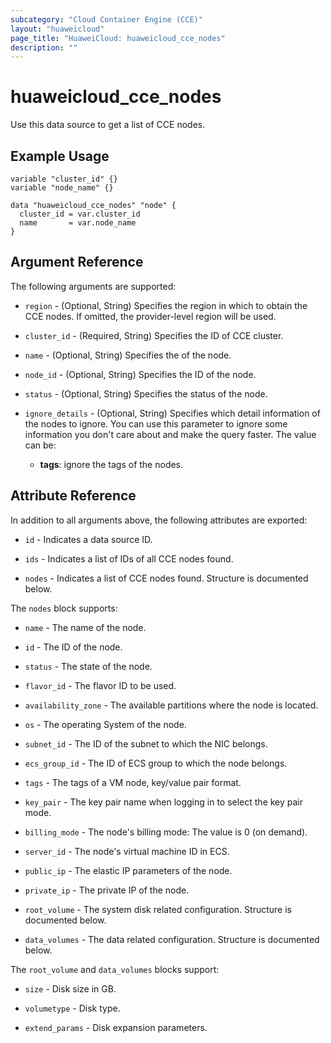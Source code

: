 ```yaml
---
subcategory: "Cloud Container Engine (CCE)"
layout: "huaweicloud"
page_title: "HuaweiCloud: huaweicloud_cce_nodes"
description: ""
---
```


# huaweicloud_cce_nodes

Use this data source to get a list of CCE nodes.

## Example Usage

```hcl
variable "cluster_id" {}
variable "node_name" {}

data "huaweicloud_cce_nodes" "node" {
  cluster_id = var.cluster_id
  name       = var.node_name
}
```

## Argument Reference

The following arguments are supported:

* `region` - (Optional, String) Specifies the region in which to obtain the CCE nodes. If omitted, the provider-level
  region will be used.

* `cluster_id` - (Required, String) Specifies the ID of CCE cluster.

* `name` - (Optional, String) Specifies the of the node.

* `node_id` - (Optional, String) Specifies the ID of the node.

* `status` - (Optional, String) Specifies the status of the node.

* `ignore_details` - (Optional, String) Specifies which detail information of the nodes to ignore.
  You can use this parameter to ignore some information you don't care about and make the query faster.
  The value can be:
  + **tags**: ignore the tags of the nodes.

## Attribute Reference

In addition to all arguments above, the following attributes are exported:

* `id` - Indicates a data source ID.

* `ids` - Indicates a list of IDs of all CCE nodes found.

* `nodes` - Indicates a list of CCE nodes found. Structure is documented below.

The `nodes` block supports:

* `name` - The name of the node.

* `id` - The ID of the node.

* `status` - The state of the node.

* `flavor_id` - The flavor ID to be used.

* `availability_zone` - The available partitions where the node is located.

* `os` - The operating System of the node.

* `subnet_id` - The ID of the subnet to which the NIC belongs.

* `ecs_group_id` - The ID of ECS group to which the node belongs.

* `tags` - The tags of a VM node, key/value pair format.

* `key_pair` - The key pair name when logging in to select the key pair mode.

* `billing_mode` - The node's billing mode: The value is 0 (on demand).

* `server_id` - The node's virtual machine ID in ECS.

* `public_ip` - The elastic IP parameters of the node.

* `private_ip` - The private IP of the node.

* `root_volume` - The system disk related configuration. Structure is documented below.

* `data_volumes` - The data related configuration. Structure is documented below.

The `root_volume` and `data_volumes` blocks support:

* `size` - Disk size in GB.

* `volumetype` - Disk type.

* `extend_params` - Disk expansion parameters.
